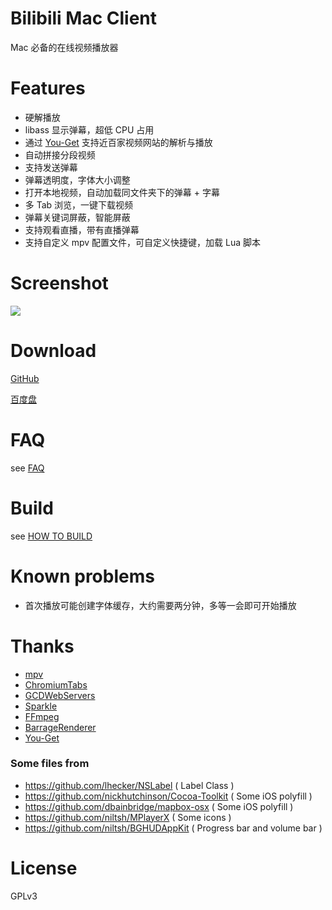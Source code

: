 # Bilibili Mac Client

Mac 必备的在线视频播放器

# Features
- 硬解播放
- libass 显示弹幕，超低 CPU 占用
- 通过 [You-Get](https://github.com/soimort/you-get) 支持近百家视频网站的解析与播放
- 自动拼接分段视频
- 支持发送弹幕
- 弹幕透明度，字体大小调整
- 打开本地视频，自动加载同文件夹下的弹幕 + 字幕
- 多 Tab 浏览，一键下载视频
- 弹幕关键词屏蔽，智能屏蔽
- 支持观看直播，带有直播弹幕
- 支持自定义 mpv 配置文件，可自定义快捷键，加载 Lua 脚本

# Screenshot

![](http://bilimac.eqoe.cn/images/player_new.jpg)

# Download

[GitHub](https://github.com/typcn/bilibili-mac-client/releases)

[百度盘](http://pan.baidu.com/s/1o7iFDjk)


# FAQ

see [FAQ](http://cdn2.eqoe.cn/files/bilibili/faq.html?v=3)

# Build

see [HOW TO BUILD](https://github.com/typcn/bilibili-mac-client/blob/master/HOW_TO_BUILD.md)

# Known problems

- 首次播放可能创建字体缓存，大约需要两分钟，多等一会即可开始播放


# Thanks

- [mpv](https://github.com/mpv-player/mpv)
- [ChromiumTabs](https://github.com/typcn/chromium-tabs)
- [GCDWebServers](https://github.com/swisspol/GCDWebServer)
- [Sparkle](http://sparkle-project.org/)
- [FFmpeg](https://www.ffmpeg.org/)
- [BarrageRenderer](https://github.com/unash/BarrageRenderer)
- [You-Get](https://github.com/soimort/you-get)

### Some files from
- https://github.com/lhecker/NSLabel ( Label Class )
- https://github.com/nickhutchinson/Cocoa-Toolkit ( Some iOS polyfill )
- https://github.com/dbainbridge/mapbox-osx ( Some iOS polyfill )
- https://github.com/niltsh/MPlayerX ( Some icons )
- https://github.com/niltsh/BGHUDAppKit ( Progress bar and volume bar )

# License

GPLv3

